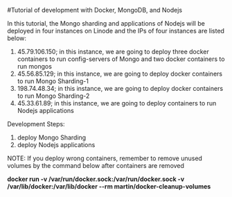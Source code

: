 #Tutorial of development with Docker, MongoDB, and Nodejs

In this tutorial, the Mongo sharding and applications of Nodejs will be deployed in four instances on Linode and the IPs of four instances are listed below:

1. 45.79.106.150; in this instance, we are going to deploy three docker containers to run config-servers of Mongo and two docker containers to run mongos
2. 45.56.85.129; in this instance, we are going to deploy docker containers to run Mongo Sharding-1
3. 198.74.48.34; in this instance, we are going to deploy docker containers to run Mongo Sharding-2
4. 45.33.61.89; in this instance, we are going to deploy containers to run Nodejs applications

Development Steps:

1. deploy Mongo Sharding
2. deploy Nodejs applications

NOTE: If you deploy wrong containers, remember to remove unused volumes by the command below after containers are removed

**docker run -v /var/run/docker.sock:/var/run/docker.sock -v /var/lib/docker:/var/lib/docker --rm martin/docker-cleanup-volumes**